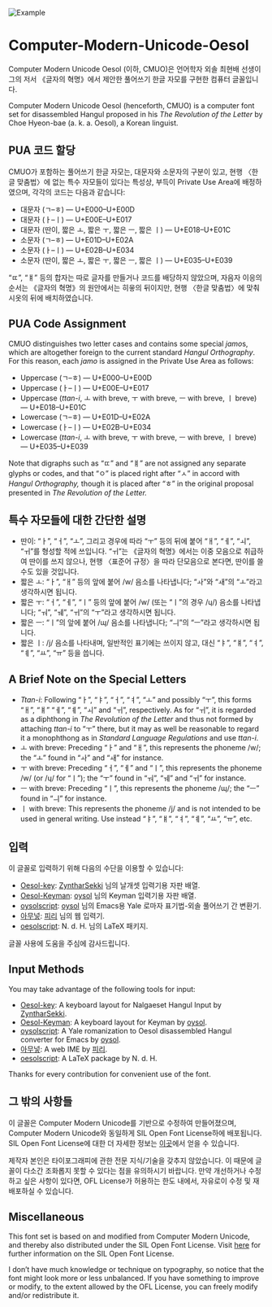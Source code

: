 ![Example](Example.png)

# Computer-Modern-Unicode-Oesol
Computer Modern Unicode Oesol (이하, CMUO)은 언어학자 외솔 최현배 선생이 그의 저서 《글자의 혁명》에서 제안한 풀어쓰기 한글 자모를 구현한 컴퓨터 글꼴입니다.

Computer Modern Unicode Oesol (henceforth, CMUO) is a computer font set for disassembled Hangul proposed in his *The Revolution of the Letter* by Choe Hyeon-bae (a. k. a. Oesol), a Korean linguist.

## PUA 코드 할당

CMUO가 포함하는 풀어쓰기 한글 자모는, 대문자와 소문자의 구분이 있고, 현행 〈한글 맞춤법〉에 없는 특수 자모들이 있다는 특성상, 부득이 Private Use Area에 배정하였으며, 각각의 코드는 다음과 같습니다:

- 대문자 (ㄱ–ㅎ) — U+E000–U+E00D
- 대문자 (ㅏ–ㅣ) — U+E00E–U+E017
- 대문자 (딴이, 짧은 ㅗ, 짧은 ㅜ, 짧은 ㅡ, 짧은 ㅣ) — U+E018–U+E01C
- 소문자 (ㄱ–ㅎ) — U+E01D–U+E02A
- 소문자 (ㅏ–ㅣ) — U+E02B–U+E034
- 소문자 (딴이, 짧은 ㅗ, 짧은 ㅜ, 짧은 ㅡ, 짧은 ㅣ) — U+E035–U+E039

“ㄸ”, “ㅒ” 등의 합자는 따로 글자를 만들거나 코드를 배당하지 않았으며, 자음자 이응의 순서는 《글자의 혁명》의 원안에서는 히읗의 뒤이지만, 현행 〈한글 맞춤법〉에 맞춰 시옷의 뒤에 배치하였습니다.

## PUA Code Assignment

CMUO distinguishes two letter cases and contains some special *jamo*s, which are altogether foreign to the current standard *Hangul Orthography*. For this reason, each *jamo* is assigned in the Private Use Area as follows:

- Uppercase (ㄱ–ㅎ) — U+E000–U+E00D
- Uppercase (ㅏ–ㅣ) — U+E00E–U+E017
- Uppercase (*ttan-i*, ㅗ with breve, ㅜ with breve, ㅡ with breve, ㅣ breve) — U+E018–U+E01C
- Lowercase (ㄱ–ㅎ) — U+E01D–U+E02A
- Lowercase (ㅏ–ㅣ) — U+E02B–U+E034
- Lowercase (*ttan-i*, ㅗ with breve, ㅜ with breve, ㅡ with breve, ㅣ breve) — U+E035–U+E039

Note that digraphs such as “ㄸ” and “ㅒ” are not assigned any separate glyphs or codes, and that “ㅇ” is placed right after “ㅅ” in accord with *Hangul Orthography,* though it is placed after “ㅎ” in the original proposal presented in *The Revolution of the Letter.*

## 특수 자모들에 대한 간단한 설명

- 딴이: “ㅏ”, “ㅓ”, “ㅗ”, 그리고 경우에 따라 “ㅜ” 등의 뒤에 붙어 “ㅐ”, “ㅔ”, “ㅚ”, “ㅟ”를 형성할 적에 쓰입니다. “ㅟ”는 《글자의 혁명》에서는 이중 모음으로 취급하여 딴이를 쓰지 않으나, 현행 〈표준어 규정〉을 따라 단모음으로 본다면, 딴이를 쓸 수도 있을 것입니다.
- 짧은 ㅗ: “ㅏ”, “ㅐ” 등의 앞에 붙어 /w/ 음소를 나타냅니다; “ㅘ”와 “ㅙ”의 “ㅗ”라고 생각하시면 됩니다.
- 짧은 ㅜ: “ㅓ”, “ㅔ”, “ㅣ” 등의 앞에 붙어 /w/ (또는 “ㅣ”의 경우 /ɥ/) 음소를 나타냅니다; “ㅝ”, “ㅞ”, “ㅟ”의 “ㅜ”라고 생각하시면 됩니다.
- 짧은 ㅡ: “ㅣ”의 앞에 붙어 /ɰ/ 음소를 나타냅니다; “ㅢ”의 “ㅡ”라고 생각하시면 됩니다.
- 짧은 ㅣ: /j/ 음소를 나타내며, 일반적인 표기에는 쓰이지 않고, 대신 “ㅑ”, “ㅒ”, “ㅕ”, “ㅖ”, “ㅛ”, “ㅠ” 등을 씁니다.

## A Brief Note on the Special Letters

- *Ttan-i*: Following “ㅏ”, “ㅑ”, “ㅓ”, “ㅕ”, “ㅗ” and possibly “ㅜ”, this forms “ㅐ”, “ㅒ” “ㅔ”, “ㅖ”, “ㅚ” and “ㅟ”, respectively. As for “ㅟ”, it is regarded as a diphthong in *The Revolution of the Letter* and thus not formed by attaching *ttan-i* to “ㅜ” there, but it may as well be reasonable to regard it a monophthong as in *Standard Language Regulations* and use *ttan-i*.
- ㅗ with breve: Preceding “ㅏ” and “ㅐ”, this represents the phoneme /w/; the “ㅗ” found in “ㅘ” and “ㅙ” for instance.
- ㅜ with breve: Preceding “ㅓ”, “ㅔ” and “ㅣ”, this represents the phoneme /w/ (or /ɥ/ for “ㅣ”); the “ㅜ” found in “ㅝ”, “ㅞ” and “ㅟ” for instance.
- ㅡ with breve: Preceding “ㅣ”, this represents the phoneme /ɰ/; the “ㅡ” found in “ㅢ” for instance.
- ㅣ with breve: This represents the phoneme /j/ and is not intended to be used in general writing. Use instead “ㅑ”, “ㅒ”, “ㅕ”, “ㅖ”, “ㅛ”, “ㅠ”, etc.

## 입력

이 글꼴로 입력하기 위해 다음의 수단을 이용할 수 있습니다:
- [Oesol-key](https://github.com/ZyntharSekki/Oesol-key): [ZyntharSekki](https://github.com/ZyntharSekki) 님의 날개셋 입력기용 자판 배열.
- [Oesol-Keyman](https://github.com/oysol/Oesol-Keyman): [oysol](https://github.com/oysol) 님의 Keyman 입력기용 자판 배열.
- [oysolscript](https://github.com/oysol/oysolscript): [oysol](https://github.com/oysol) 님의 Emacs용 Yale 로마자 표기법-외솔 풀어쓰기 간 변환기.
- [아무넣](https://phost.gitlab.io/wt/am/): [피리](https://gitlab.com/phost) 님의 웹 입력기.
- [oesolscript](https://bitbucket.org/novadh/oesolscript/src/master/): N. d. H. 님의 LaTeX 패키지.

글꼴 사용에 도움을 주심에 감사드립니다.

## Input Methods

You may take advantage of the following tools for input:
- [Oesol-key](https://github.com/ZyntharSekki/Oesol-key): A keyboard layout for Nalgaeset Hangul Input by [ZyntharSekki](https://github.com/ZyntharSekki).
- [Oesol-Keyman](https://github.com/oysol/Oesol-Keyman): A keyboard layout for Keyman by [oysol](https://github.com/oysol).
- [oysolscript](https://github.com/oysol/oysolscript): A Yale romanization to Oesol disassembled Hangul converter for Emacs by [oysol](https://github.com/oysol).
- [아무넣](https://phost.gitlab.io/wt/am/): A web IME by [피리](https://gitlab.com/phost).
- [oesolscript](https://bitbucket.org/novadh/oesolscript/src/master/): A LaTeX package by N. d. H.

Thanks for every contribution for convenient use of the font.

## 그 밖의 사항들

이 글꼴은 Computer Modern Unicode를 기반으로 수정하여 만들어졌으며, Computer Modern Unicode와 동일하게 SIL Open Font License하에 배포됩니다. SIL Open Font License에 대한 더 자세한 정보는 [이곳](https://scripts.sil.org/cms/scripts/page.php?site_id=nrsi&id=OFL_web)에서 얻을 수 있습니다.

제작자 본인은 타이포그래피에 관한 전문 지식/기술을 갖추지 않았습니다. 이 때문에 글꼴이 다소간 조화롭지 못할 수 있다는 점을 유의하시기 바랍니다. 만약 개선하거나 수정하고 싶은 사항이 있다면, OFL License가 허용하는 한도 내에서, 자유로이 수정 및 재배포하실 수 있습니다.

## Miscellaneous

This font set is based on and modified from Computer Modern Unicode, and thereby also distributed under the SIL Open Font License. Visit [here](https://scripts.sil.org/cms/scripts/page.php?site_id=nrsi&id=OFL_web) for further information on the SIL Open Font License.

I don’t have much knowledge or technique on typography, so notice that the font might look more or less unbalanced. If you have something to improve or modify, to the extent allowed by the OFL License, you can freely modify and/or redistribute it.
